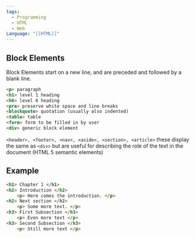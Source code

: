 ```yaml
---
tags:
  - Programming
  - HTML
  - Web
Language: "[[HTML]]"
---
```

## Block Elements
Block Elements start on a new line, and are preceded and followed by a blank line.

```html
<p> paragraph
<h1> level 1 heading
<h6> level 6 heading
<pre> preserve white space and line breaks
<blockquote> quotation (usually also indented)
<table> table
<form> form to be filled in by user
<div> generic block element
```

`<header>, <footer>, <nav>, <aside>, <section>, <article>` these display the same as `<div>` but are useful for describing the role of the text in the document (HTML 5 semantic elements)
## Example
```html
<h1> Chapter 1 </h1>
<h2> Introduction </h2>
	<p> Here comes the introduction. </p>
<h2> Next section </h2>
	<p> Some more text. </p>
<h3> First Subsection </h3>
	<p> Even more text </p>
<h3> Second Subsection </h3>
	<p> Still more text </p>
```